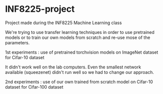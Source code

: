 # INF8225-project
Project made during the INF8225 Machine Learning class 

We're trying to use transfer learning techniques in order to use pretrained models or to train our own models from scratch and re-use mose of the parameters.

1st experiments : use of pretrained torchvision models on ImageNet dataset for Cifar-10 dataset

It didn't work well on the lab computers. Even the smallest network available (squeezenet) didn't run well so we had to change our approach.

2nd experiments : use of our own trained from scratch model on Cifar-10 dataset for Cifar-100 dataset
